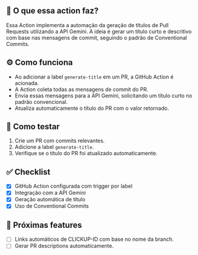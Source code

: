 ## 📌 O que essa action faz?

Essa Action implementa a automação da geração de títulos de Pull Requests utilizando a API Gemini. A ideia é gerar um título curto e descritivo com base nas mensagens de commit, seguindo o padrão de Conventional Commits.

## ⚙️ Como funciona

- Ao adicionar a label `generate-title` em um PR, a GitHub Action é acionada.
- A Action coleta todas as mensagens de commit do PR.
- Envia essas mensagens para a API Gemini, solicitando um título curto no padrão convencional.
- Atualiza automaticamente o título do PR com o valor retornado.

## 🧪 Como testar

1. Crie um PR com commits relevantes.
2. Adicione a label `generate-title`.
3. Verifique se o título do PR foi atualizado automaticamente.

## ✅ Checklist

- [x] GitHub Action configurada com trigger por label
- [x] Integração com a API Gemini
- [x] Geração automática de título
- [x] Uso de Conventional Commits

## 🚀 Próximas features
- [ ] Links automáticos de CLICKUP-ID com base no nome da branch.
- [ ] Gerar PR descriptions automaticamente.
